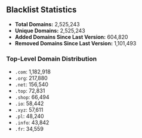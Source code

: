 ## Blacklist Statistics

- **Total Domains:** 2,525,243
- **Unique Domains:** 2,525,243
- **Added Domains Since Last Version:** 604,820
- **Removed Domains Since Last Version:** 1,101,493

### Top-Level Domain Distribution

-  `.com`: 1,182,918
-  `.org`: 217,880
-  `.net`: 156,540
-  `.top`: 72,831
-  `.shop`: 66,494
-  `.io`: 58,442
-  `.xyz`: 57,611
-  `.pl`: 48,240
-  `.info`: 43,842
-  `.fr`: 34,559
